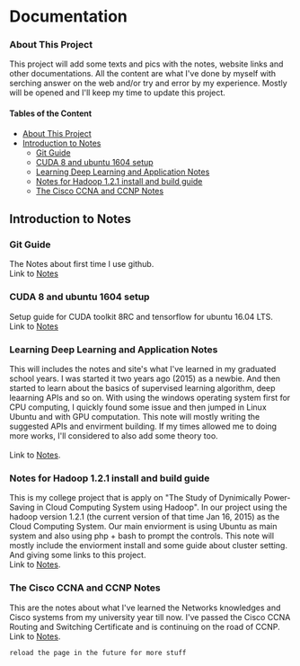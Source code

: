 # Documentation

### About This Project

This project will add some texts and pics with the notes, website links and other documentations. All the content are what I've done by myself with serching answer on the web and/or try and error by my experience. Mostly will be opened and I'll keep my time to update this project.

#### Tables of the Content
* [About This Project](#about-this-project)
* [Introduction to Notes](#introduction-to-notes)
    * [Git Guide](#git-guide)
    * [CUDA 8 and ubuntu 1604 setup](#CUDA-8-and-ubuntu-1604-setup)
    * [Learning Deep Learning and Application Notes](#learning-deep-learning-and-application-notes)
    * [Notes for Hadoop 1.2.1 install and build guide](#notes-for-hadoop-121-install-and-build-guide)
    * [The Cisco CCNA and CCNP Notes](#the-cisco-ccna-and-ccnp-notes)


## Introduction to Notes

### Git Guide

The Notes about first time I use github.
<br />Link to [Notes](Git%20Guide/)

### CUDA 8 and ubuntu 1604 setup

Setup guide for CUDA toolkit 8RC and tensorflow for ubuntu 16.04 LTS.
<br />Link to [Notes](CUDA%208%20and%20ubuntu%201604%20setup/)

### Learning Deep Learning and Application Notes

This will includes the notes and site's what I've learned in my graduated school years. I was started it two years ago (2015) as a newbie. And then started to learn about the basics of supervised learning algorithm, deep leaarning APIs and so on. With using the windows operating system first for CPU computing, I quickly found some issue and then jumped in Linux Ubuntu and with GPU computation. This note will mostly writing the suggested APIs and envirment building. If my times allowed me to doing more works, I'll considered to also add some theory too.  
<br />Link to [Notes](Learning%20Deep%20Learning%20and%20Application%20Notes/).

### Notes for Hadoop 1.2.1 install and build guide

This is my college project that is apply on "The Study of Dynimically Power-Saving in Cloud Computing System using Hadoop". In our project using the hadoop version 1.2.1 (the current version of that time Jan 16, 2015) as the Cloud Computing System. Our main enviorment is using Ubuntu as main system and also using php + bash to prompt the controls. This note will mostly include the enviorment install and some guide about cluster setting. And giving some links to this project.
<br />Link to [Notes](Notes%20for%20Hadoop%201.2.1%20install%20and%20build%20guide/).

### The Cisco CCNA and CCNP Notes

This are the notes about what I've learned the Networks knowledges and Cisco systems from my university year till now. I've passed the Cisco CCNA Routing and Switching Certificate and is continuing on the road of CCNP.
<br />Link to [Notes](The%20Cisco%20CCNA%20and%20CCNP%20Notes/).


`reload the page in the future for more stuff`
